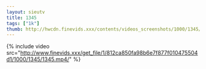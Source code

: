 ```yaml
--- 
layout: sieutv
title: 1345
tags: ["1k"]
thumb: http://hwcdn.finevids.xxx/contents/videos_screenshots/1000/1345/preview.mp4.jpg
---
```

{% include video src="http://www.finevids.xxx/get_file/1/812ca850fa98b6e7f877f010475504d1/1000/1345/1345.mp4/" %} 
